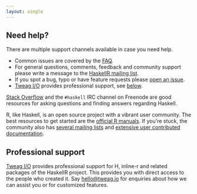 ```yaml
---
layout: single 
---
```


## Need help?

There are multiple support channels available in case you need help.

* Common issues are covered by the [FAQ](docs/faq.html).
* For general questions, comments, feedback and community support
  please write a message to the
  [HaskellR mailing list](https://groups.google.com/group/haskellr).
* If you spot a bug, typo or have feature requests please
  [open an issue](https://github.com/commercialhaskell/stack/issues/new).
* [Tweag I/O](http://tweag.io) provides professional support, see
  [below](#professional-support).

[Stack Overflow](http://stackoverflow.com/questions/tagged/haskell)
and the `#haskell` IRC channel on Freenode are good resources for
asking questions and finding answers regarding Haskell.

R, like Haskell, is an open source project with a vibrant user
community. The best resources to get started are the
[official R manuals](http://cran.r-project.org/manuals.html). If
you're stuck, the community also has
[several mailing lists](http://www.r-project.org/mail.html) and
[extensive user contributed documentation](http://cran.r-project.org/other-docs.html).

## Professional support

[Tweag I/O](https://tweag.io) provides professional support for H,
inline-r and related packages of the HaskellR project. This provides
you with direct access to the people who created it. Say
[hello@tweag.io](mailto:hello@tweag.io) for enquiries about how we can
assist you or for customized features.
